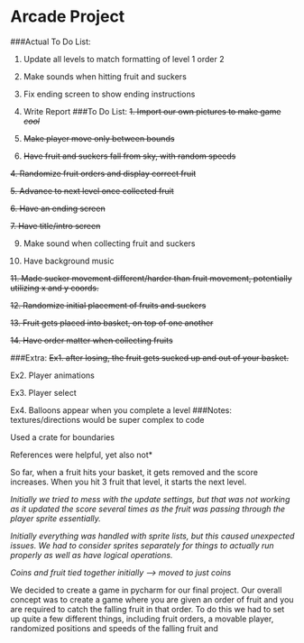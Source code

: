 # Arcade Project


###Actual To Do List:
1. Update all levels to match formatting of level 1 order 2

2. Make sounds when hitting fruit and suckers

3. Fix ending screen to show ending instructions

4. Write Report
###To Do List:
~~1. Import our own pictures to make game *cool*~~

2. ~~Make player move only between bounds~~

3. ~~Have fruit and suckers fall from sky, with random speeds~~

~~4. Randomize fruit orders and display correct fruit~~

~~5. Advance to next level once collected fruit~~

~~6. Have an ending screen~~

~~7. Have title/intro screen~~

9. Make sound when collecting fruit and suckers

10. Have background music

~~11. Made sucker movement different/harder than fruit movement, potentially
utilizing x and y coords.~~

~~12. Randomize initial placement of fruits and suckers~~

~~13. Fruit gets placed into basket, on top of one another~~

~~14. Have order matter when collecting fruits~~

###Extra:
~~Ex1. after losing, the fruit gets sucked up and out of your basket.~~

Ex2. Player animations

Ex3. Player select

Ex4. Balloons appear when you complete a level
###Notes:
textures/directions would be super complex to code

Used a crate for boundaries

References were helpful, yet also not*

So far, when a fruit hits your basket, it gets removed and the score increases.
When you hit 3 fruit that level, it starts the next level.

*Initially we tried to mess with the update settings, but that was not working 
as it updated the score several times as the fruit was passing through the 
player sprite essentially.*

*Initially everything was handled with sprite lists, but this caused unexpected
issues. We had to consider sprites separately for things to actually run properly
as well as have logical operations.* 

*Coins and fruit tied together initially --> moved to just coins*

We decided to create a game in pycharm for our final project. Our overall concept
was to create a game where you are given an order of fruit and you are required to catch 
the falling fruit in that order. To do this we had to set up quite a few different things, 
including fruit orders, a movable player, randomized positions and speeds of the falling 
fruit and 